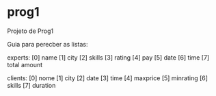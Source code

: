 # prog1
Projeto de Prog1

Guia para perecber as listas:

experts:
[0] name
[1] city
[2] skills
[3] rating
[4] pay
[5] date
[6] time
[7] total amount

clients:
[0] nome
[1] city
[2] date
[3] time
[4] maxprice
[5] minrating
[6] skills
[7] duration
